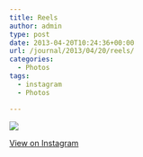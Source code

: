 ```yaml
---
title: Reels
author: admin
type: post
date: 2013-04-20T10:24:36+00:00
url: /journal/2013/04/20/reels/
categories:
  - Photos
tags:
  - instagram
  - Photos

---
```

![][1]

<p class="view-instagram">
  <a href="http://instagram.com/p/YUrW0oqlgP/">View on Instagram</a>
</p>

 [1]: http://lobban.org/wordpress//HLIC/4935b0d8856b21984a2f9d33794d6d26.jpg